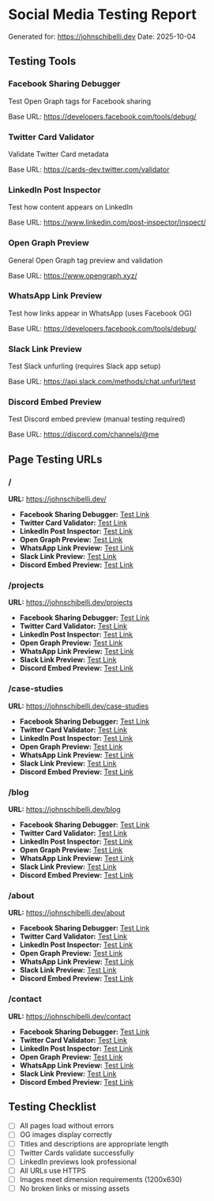 # Social Media Testing Report

Generated for: https://johnschibelli.dev
Date: 2025-10-04

## Testing Tools

### Facebook Sharing Debugger
Test Open Graph tags for Facebook sharing

Base URL: https://developers.facebook.com/tools/debug/

### Twitter Card Validator
Validate Twitter Card metadata

Base URL: https://cards-dev.twitter.com/validator

### LinkedIn Post Inspector
Test how content appears on LinkedIn

Base URL: https://www.linkedin.com/post-inspector/inspect/

### Open Graph Preview
General Open Graph tag preview and validation

Base URL: https://www.opengraph.xyz/

### WhatsApp Link Preview
Test how links appear in WhatsApp (uses Facebook OG)

Base URL: https://developers.facebook.com/tools/debug/

### Slack Link Preview
Test Slack unfurling (requires Slack app setup)

Base URL: https://api.slack.com/methods/chat.unfurl/test

### Discord Embed Preview
Test Discord embed preview (manual testing required)

Base URL: https://discord.com/channels/@me

## Page Testing URLs

### /

**URL:** https://johnschibelli.dev/

- **Facebook Sharing Debugger:** [Test Link](https://developers.facebook.com/tools/debug/?q=https%3A%2F%2Fjohnschibelli.dev%2F)
- **Twitter Card Validator:** [Test Link](https://cards-dev.twitter.com/validator?url=https%3A%2F%2Fjohnschibelli.dev%2F)
- **LinkedIn Post Inspector:** [Test Link](https://www.linkedin.com/post-inspector/inspect/https%3A%2F%2Fjohnschibelli.dev%2F)
- **Open Graph Preview:** [Test Link](https://www.opengraph.xyz/?url=https%3A%2F%2Fjohnschibelli.dev%2F)
- **WhatsApp Link Preview:** [Test Link](https://developers.facebook.com/tools/debug/?q=https%3A%2F%2Fjohnschibelli.dev%2F)
- **Slack Link Preview:** [Test Link](https://api.slack.com/methods/chat.unfurl/test?url=https%3A%2F%2Fjohnschibelli.dev%2F)
- **Discord Embed Preview:** [Test Link](https://discord.com/channels/@mehttps%3A%2F%2Fjohnschibelli.dev%2F)

### /projects

**URL:** https://johnschibelli.dev/projects

- **Facebook Sharing Debugger:** [Test Link](https://developers.facebook.com/tools/debug/?q=https%3A%2F%2Fjohnschibelli.dev%2Fprojects)
- **Twitter Card Validator:** [Test Link](https://cards-dev.twitter.com/validator?url=https%3A%2F%2Fjohnschibelli.dev%2Fprojects)
- **LinkedIn Post Inspector:** [Test Link](https://www.linkedin.com/post-inspector/inspect/https%3A%2F%2Fjohnschibelli.dev%2Fprojects)
- **Open Graph Preview:** [Test Link](https://www.opengraph.xyz/?url=https%3A%2F%2Fjohnschibelli.dev%2Fprojects)
- **WhatsApp Link Preview:** [Test Link](https://developers.facebook.com/tools/debug/?q=https%3A%2F%2Fjohnschibelli.dev%2Fprojects)
- **Slack Link Preview:** [Test Link](https://api.slack.com/methods/chat.unfurl/test?url=https%3A%2F%2Fjohnschibelli.dev%2Fprojects)
- **Discord Embed Preview:** [Test Link](https://discord.com/channels/@mehttps%3A%2F%2Fjohnschibelli.dev%2Fprojects)

### /case-studies

**URL:** https://johnschibelli.dev/case-studies

- **Facebook Sharing Debugger:** [Test Link](https://developers.facebook.com/tools/debug/?q=https%3A%2F%2Fjohnschibelli.dev%2Fcase-studies)
- **Twitter Card Validator:** [Test Link](https://cards-dev.twitter.com/validator?url=https%3A%2F%2Fjohnschibelli.dev%2Fcase-studies)
- **LinkedIn Post Inspector:** [Test Link](https://www.linkedin.com/post-inspector/inspect/https%3A%2F%2Fjohnschibelli.dev%2Fcase-studies)
- **Open Graph Preview:** [Test Link](https://www.opengraph.xyz/?url=https%3A%2F%2Fjohnschibelli.dev%2Fcase-studies)
- **WhatsApp Link Preview:** [Test Link](https://developers.facebook.com/tools/debug/?q=https%3A%2F%2Fjohnschibelli.dev%2Fcase-studies)
- **Slack Link Preview:** [Test Link](https://api.slack.com/methods/chat.unfurl/test?url=https%3A%2F%2Fjohnschibelli.dev%2Fcase-studies)
- **Discord Embed Preview:** [Test Link](https://discord.com/channels/@mehttps%3A%2F%2Fjohnschibelli.dev%2Fcase-studies)

### /blog

**URL:** https://johnschibelli.dev/blog

- **Facebook Sharing Debugger:** [Test Link](https://developers.facebook.com/tools/debug/?q=https%3A%2F%2Fjohnschibelli.dev%2Fblog)
- **Twitter Card Validator:** [Test Link](https://cards-dev.twitter.com/validator?url=https%3A%2F%2Fjohnschibelli.dev%2Fblog)
- **LinkedIn Post Inspector:** [Test Link](https://www.linkedin.com/post-inspector/inspect/https%3A%2F%2Fjohnschibelli.dev%2Fblog)
- **Open Graph Preview:** [Test Link](https://www.opengraph.xyz/?url=https%3A%2F%2Fjohnschibelli.dev%2Fblog)
- **WhatsApp Link Preview:** [Test Link](https://developers.facebook.com/tools/debug/?q=https%3A%2F%2Fjohnschibelli.dev%2Fblog)
- **Slack Link Preview:** [Test Link](https://api.slack.com/methods/chat.unfurl/test?url=https%3A%2F%2Fjohnschibelli.dev%2Fblog)
- **Discord Embed Preview:** [Test Link](https://discord.com/channels/@mehttps%3A%2F%2Fjohnschibelli.dev%2Fblog)

### /about

**URL:** https://johnschibelli.dev/about

- **Facebook Sharing Debugger:** [Test Link](https://developers.facebook.com/tools/debug/?q=https%3A%2F%2Fjohnschibelli.dev%2Fabout)
- **Twitter Card Validator:** [Test Link](https://cards-dev.twitter.com/validator?url=https%3A%2F%2Fjohnschibelli.dev%2Fabout)
- **LinkedIn Post Inspector:** [Test Link](https://www.linkedin.com/post-inspector/inspect/https%3A%2F%2Fjohnschibelli.dev%2Fabout)
- **Open Graph Preview:** [Test Link](https://www.opengraph.xyz/?url=https%3A%2F%2Fjohnschibelli.dev%2Fabout)
- **WhatsApp Link Preview:** [Test Link](https://developers.facebook.com/tools/debug/?q=https%3A%2F%2Fjohnschibelli.dev%2Fabout)
- **Slack Link Preview:** [Test Link](https://api.slack.com/methods/chat.unfurl/test?url=https%3A%2F%2Fjohnschibelli.dev%2Fabout)
- **Discord Embed Preview:** [Test Link](https://discord.com/channels/@mehttps%3A%2F%2Fjohnschibelli.dev%2Fabout)

### /contact

**URL:** https://johnschibelli.dev/contact

- **Facebook Sharing Debugger:** [Test Link](https://developers.facebook.com/tools/debug/?q=https%3A%2F%2Fjohnschibelli.dev%2Fcontact)
- **Twitter Card Validator:** [Test Link](https://cards-dev.twitter.com/validator?url=https%3A%2F%2Fjohnschibelli.dev%2Fcontact)
- **LinkedIn Post Inspector:** [Test Link](https://www.linkedin.com/post-inspector/inspect/https%3A%2F%2Fjohnschibelli.dev%2Fcontact)
- **Open Graph Preview:** [Test Link](https://www.opengraph.xyz/?url=https%3A%2F%2Fjohnschibelli.dev%2Fcontact)
- **WhatsApp Link Preview:** [Test Link](https://developers.facebook.com/tools/debug/?q=https%3A%2F%2Fjohnschibelli.dev%2Fcontact)
- **Slack Link Preview:** [Test Link](https://api.slack.com/methods/chat.unfurl/test?url=https%3A%2F%2Fjohnschibelli.dev%2Fcontact)
- **Discord Embed Preview:** [Test Link](https://discord.com/channels/@mehttps%3A%2F%2Fjohnschibelli.dev%2Fcontact)

## Testing Checklist

- [ ] All pages load without errors
- [ ] OG images display correctly
- [ ] Titles and descriptions are appropriate length
- [ ] Twitter Cards validate successfully
- [ ] LinkedIn previews look professional
- [ ] All URLs use HTTPS
- [ ] Images meet dimension requirements (1200x630)
- [ ] No broken links or missing assets
